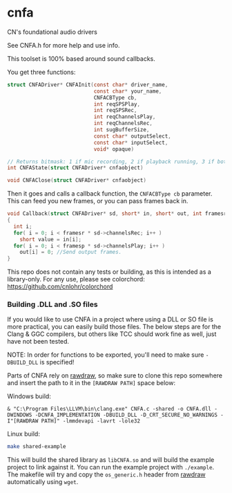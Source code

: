 # cnfa
CN's foundational audio drivers

See CNFA.h for more help and use info.

This toolset is 100% based around sound callbacks.

You get three functions:

```C
struct CNFADriver* CNFAInit(const char* driver_name,
                            const char* your_name,
                            CNFACBType cb,
                            int reqSPSPlay,
                            int reqSPSRec,
                            int reqChannelsPlay,
                            int reqChannelsRec,
                            int sugBufferSize,
                            const char* outputSelect,
                            const char* inputSelect,
                            void* opaque)

// Returns bitmask: 1 if mic recording, 2 if playback running, 3 if both running.
int CNFAState(struct CNFADriver* cnfaobject)

void CNFAClose(struct CNFADriver* cnfaobject)
```

Then it goes and calls a callback function, the `CNFACBType cb` parameter.  This can feed you new frames, or you can pass frames back in.

```C
void Callback(struct CNFADriver* sd, short* in, short* out, int framesr, int framesp)
{
  int i;
  for( i = 0; i < framesr * sd->channelsRec; i++ ) 
    short value = in[i];
  for( i = 0; i < framesp * sd->channelsPlay; i++ )
    out[i] = 0; //Send output frames.
}
```

This repo does not contain any tests or building, as this is intended as a library-only.  For any use, please see colorchord: https://github.com/cnlohr/colorchord


### Building .DLL and .SO files
If you would like to use CNFA in a project where using a DLL or SO file is more practical, you can easily build those files. The below steps are for the Clang & GGC compilers, but others like TCC should work fine as well, just have not been tested.

NOTE: In order for functions to be exported, you'll need to make sure `-DBUILD_DLL` is specified!

Parts of CNFA rely on [rawdraw](https://github.com/cntools/rawdraw), so make sure to clone this repo somewhere and insert the path to it in the `[RAWDRAW PATH]` space below:

Windows build:
```PS
& "C:\Program Files\LLVM\bin\clang.exe" CNFA.c -shared -o CNFA.dll -DWINDOWS -DCNFA_IMPLEMENTATION -DBUILD_DLL -D_CRT_SECURE_NO_WARNINGS -I"[RAWDRAW PATH]" -lmmdevapi -lavrt -lole32
```

Linux build:
```Bash
make shared-example
```
This will build the shared library as `libCNFA.so` and will build the example
project to link against it. You can run the example project with `./example`.
The makefile will try and copy the `os_generic.h` header from 
[rawdraw](https://github.com/cntools/rawdraw) 
automatically using `wget`.